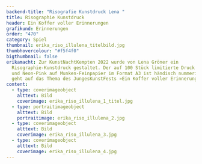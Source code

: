 ```yaml
---
backend-title: "Risografie Kunstdruck Lena "
title: Risographie Kunstdruck
header: Ein Koffer voller Erinnerungen
grafikund: Erinnerungen
order: "470"
category: Spiel
thumbnail: erika_riso_illulena_titelbild.jpg
thumbhovercolour: "#f5f4f0"
bigthumbnail: false
erikamacht: Zur KunstNachtKempten 2022 wurde von Lena Gröner ein
  Risographie-Kunstdruck gestaltet. Der auf 100 Stück limitierte Druck in Orange
  und Neon-Pink auf Munken-Feinpapier im Format A3 ist händisch nummeriert und
  geht auf das Thema des JungesKunstFests »Ein Koffer voller Erinnerungen« ein.
content:
  - type: coverimageobject
    alttext: Bild
    coverimage: erika_riso_illulena_1_titel.jpg
  - type: portraitimageobject
    alttext: Bild
    portraitimage: erika_riso_illulena_2.jpg
  - type: coverimageobject
    alttext: Bild
    coverimage: erika_riso_illulena_3.jpg
  - type: coverimageobject
    alttext: Bild
    coverimage: erika_riso_illulena_4.jpg
---
```

